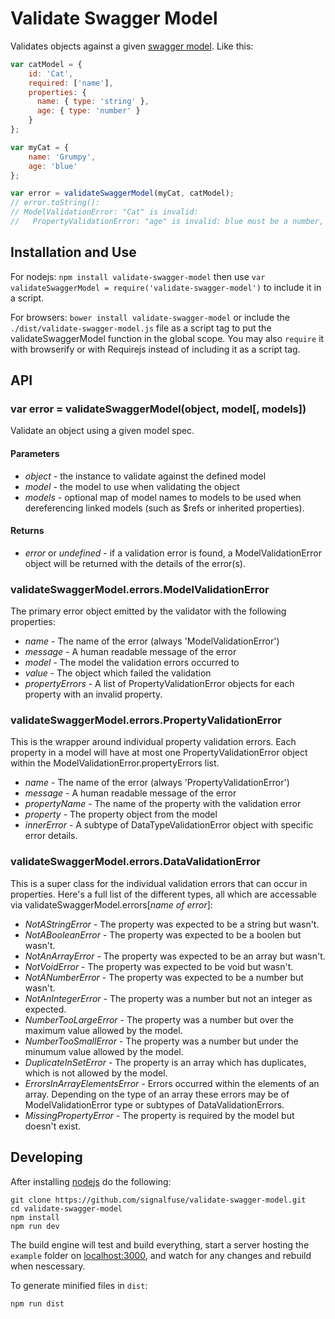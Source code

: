 # Validate Swagger Model

Validates objects against a given [swagger model](https://github.com/wordnik/swagger-spec/blob/master/versions/1.2.md#527-model-object). Like this:

```javascript
var catModel = {
    id: 'Cat',
    required: ['name'],
    properties: {
      name: { type: 'string' },
      age: { type: 'number' }
    }
};

var myCat = {
    name: 'Grumpy',
    age: 'blue'
};

var error = validateSwaggerModel(myCat, catModel);
// error.toString():
// ModelValidationError: "Cat" is invalid:
//   PropertyValidationError: "age" is invalid: blue must be a number, not a string
```

## Installation and Use
For nodejs: `npm install validate-swagger-model` then use `var validateSwaggerModel = require('validate-swagger-model')` to include it in a script.

For browsers: `bower install validate-swagger-model` or include the `./dist/validate-swagger-model.js` file as a script tag to put the validateSwaggerModel function in the global scope. You may also `require` it with browserify or with Requirejs instead of including it as a script tag.

## API

### var error = validateSwaggerModel(object, model[, models])
Validate an object using a given model spec.

#### Parameters
* *object* - the instance to validate against the defined model
* *model* - the model to use when validating the object
* *models* - optional map of model names to models to be used when dereferencing linked models (such as $refs or inherited properties).

#### Returns
* *error* or *undefined* - if a validation error is found, a ModelValidationError object will be returned with the details of the error(s).

### validateSwaggerModel.errors.ModelValidationError
The primary error object emitted by the validator with the following properties:
* *name* - The name of the error (always 'ModelValidationError')
* *message* - A human readable message of the error
* *model* - The model the validation errors occurred to
* *value* - The object which failed the validation
* *propertyErrors* - A list of PropertyValidationError objects for each property with an invalid property.

### validateSwaggerModel.errors.PropertyValidationError
This is the wrapper around individual property validation errors. Each property in a model will have at most one PropertyValidationError object within the ModelValidationError.propertyErrors list.

* *name* - The name of the error (always 'PropertyValidationError')
* *message* - A human readable message of the error
* *propertyName* - The name of the property with the validation error
* *property* - The property object from the model
* *innerError* - A subtype of DataTypeValidationError object with specific error details.

### validateSwaggerModel.errors.DataValidationError
This is a super class for the individual validation errors that can occur in properties. Here's a full list of the different types, all which are accessable via validateSwaggerModel.errors[*name of error*]:
* *NotAStringError* - The property was expected to be a string but wasn't.
* *NotABooleanError* - The property was expected to be a boolen but wasn't.
* *NotAnArrayError* - The property was expected to be an array but wasn't.
* *NotVoidError* - The property was expected to be void but wasn't.
* *NotANumberError* - The property was expected to be a number but wasn't.
* *NotAnIntegerError* - The property was a number but not an integer as expected.
* *NumberTooLargeError* - The property was a number but over the maximum value allowed by the model.
* *NumberTooSmallError* - The property was a number but under the minumum value allowed by the model.
* *DuplicateInSetError* - The property is an array which has duplicates, which is not allowed by the model.
* *ErrorsInArrayElementsError* - Errors occurred within the elements of an array. Depending on the type of an array these errors may be of ModelValidationError type or subtypes of DataValidationErrors.
* *MissingPropertyError* - The property is required by the model but doesn't exist.

## Developing
After installing [nodejs](http://nodejs.org) do the following:

```shell
git clone https://github.com/signalfuse/validate-swagger-model.git
cd validate-swagger-model
npm install
npm run dev
```
The build engine will test and build everything, start a server hosting the `example` folder on [localhost:3000](http://localhost:3000), and watch for any changes and rebuild when nescessary.

To generate minified files in `dist`:
```shell
npm run dist
```
